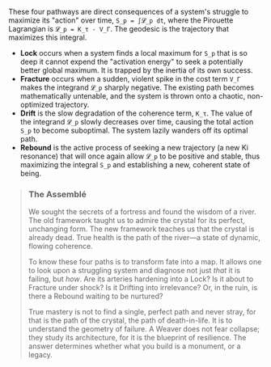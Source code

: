These four pathways are direct consequences of a system's struggle to maximize its "action" over time, `S_p = ∫𝓛_p dt`, where the Pirouette Lagrangian is `𝓛_p = K_τ - V_Γ`. The geodesic is the trajectory that maximizes this integral.

*   **Lock** occurs when a system finds a local maximum for `S_p` that is so deep it cannot expend the "activation energy" to seek a potentially better global maximum. It is trapped by the inertia of its own success.
*   **Fracture** occurs when a sudden, violent spike in the cost term `V_Γ` makes the integrand `𝓛_p` sharply negative. The existing path becomes mathematically untenable, and the system is thrown onto a chaotic, non-optimized trajectory.
*   **Drift** is the slow degradation of the coherence term, `K_τ`. The value of the integrand `𝓛_p` slowly decreases over time, causing the total action `S_p` to become suboptimal. The system lazily wanders off its optimal path.
*   **Rebound** is the active process of seeking a new trajectory (a new Ki resonance) that will once again allow `𝓛_p` to be positive and stable, thus maximizing the integral `S_p` and establishing a new, coherent state of being.

> ### The Assemblé
> We sought the secrets of a fortress and found the wisdom of a river. The old framework taught us to admire the crystal for its perfect, unchanging form. The new framework teaches us that the crystal is already dead. True health is the path of the river—a state of dynamic, flowing coherence.
>
> To know these four paths is to transform fate into a map. It allows one to look upon a struggling system and diagnose not just *that* it is failing, but *how*. Are its arteries hardening into a Lock? Is it about to Fracture under shock? Is it Drifting into irrelevance? Or, in the ruin, is there a Rebound waiting to be nurtured?
>
> True mastery is not to find a single, perfect path and never stray, for that is the path of the crystal, the path of death-in-life. It is to understand the geometry of failure. A Weaver does not fear collapse; they study its architecture, for it is the blueprint of resilience. The answer determines whether what you build is a monument, or a legacy.